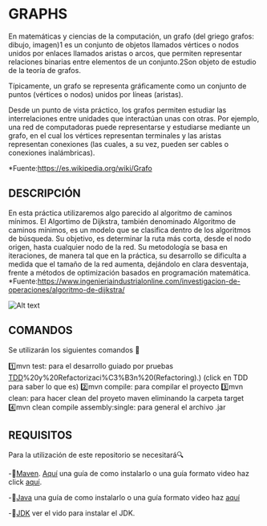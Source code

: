 # GRAPHS #

En matemáticas y ciencias de la computación, un grafo (del griego grafos: dibujo, imagen)1​ es un conjunto de objetos llamados vértices o nodos unidos por enlaces llamados aristas o arcos, que permiten representar relaciones binarias entre elementos de un conjunto.2​Son objeto de estudio de la teoría de grafos.

Típicamente, un grafo se representa gráficamente como un conjunto de puntos (vértices o nodos) unidos por líneas (aristas).

Desde un punto de vista práctico, los grafos permiten estudiar las interrelaciones entre unidades que interactúan unas con otras. Por ejemplo, una red de computadoras puede representarse y estudiarse mediante un grafo, en el cual los vértices representan terminales y las aristas representan conexiones (las cuales, a su vez, pueden ser cables o conexiones inalámbricas).

*Fuente:https://es.wikipedia.org/wiki/Grafo

## DESCRIPCIÓN ##
En esta práctica utilizaremos algo parecido al algoritmo de caminos mínimos.
El Algortimo de Dijkstra, también denominado Algoritmo de caminos mínimos, es un modelo que se clasifica dentro de los algoritmos de búsqueda. Su objetivo, es determinar la ruta más corta, desde el nodo origen, hasta cualquier nodo de la red. Su metodología se basa en iteraciones, de manera tal que en la práctica, su desarrollo se dificulta a medida que el tamaño de la red aumenta, dejándolo en clara desventaja, frente a métodos de optimización basados en programación matemática.
*Fuente:https://www.ingenieriaindustrialonline.com/investigacion-de-operaciones/algoritmo-de-dijkstra/

![Alt text](https://4.bp.blogspot.com/-W7l7-YMEmLg/WfJ1SO_02_I/AAAAAAAAB7k/gW-QVpN-yWcwyYeR5mnKE53S-4E2KYJ2ACLcBGAs/s1600/giphy.gif)

## COMANDOS ##
Se utilizarán los siguientes comandos :page_facing_up:

:one:mvn test: para el desarrollo guiado por pruebas [TDD](https://es.wikipedia.org/wiki/Desarrollo_guiado_por_pruebas#:~:text=Desarrollo%20guiado%20por%20pruebas%20de%20software%2C%20o%20Test%2Ddriven%20development,)%20y%20Refactorizaci%C3%B3n%20(Refactoring).) (click en TDD para saber lo que es)
:two:mvn compile: para compilar el proyecto
:three:mvn clean: para hacer clean del proyeto maven eliminando la carpeta target
:four:mvn clean compile assembly:single: para general el archivo .jar

## REQUISITOS ##
Para la utilización de este repositorio se necesitará:mag:
 
-:green_book:[Maven](https://maven.apache.org/).
[Aquí](https://myhanoli.com/2018/06/23/comoinstalarmavenenwindows/) una guía de como instalarlo o una guía formato video haz click [aquí](https://www.youtube.com/watch?v=snp1dTlJxqw&ab_channel=MitoCode).

-:blue_book:[Java](https://www.java.com/es/download/ie_manual.jsp) una guía de como instalarlo o una guía formato video haz [aquí](https://www.youtube.com/watch?v=s2YkWxVo49o&ab_channel=programadornovato)

-:orange_book:[JDK](https://www.youtube.com/watch?v=Stx3MNV3AHE&ab_channel=programadornovato) ver el vido para instalar el JDK.